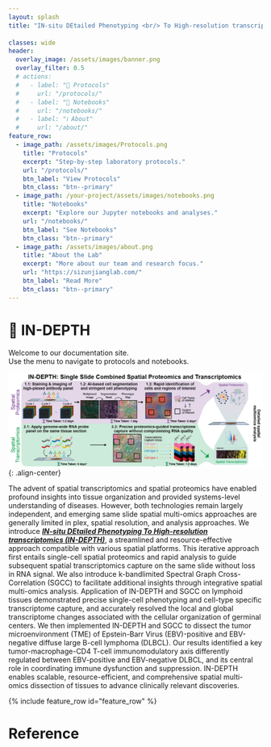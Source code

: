 ```yaml
---
layout: splash
title: "IN-situ DEtailed Phenotyping <br/> To High-resolution transcriptomics"

classes: wide
header:
  overlay_image: /assets/images/banner.png
  overlay_filter: 0.5
  # actions:
  #   - label: "🧪 Protocols"
  #     url: "/protocols/"
  #   - label: "📓 Notebooks"
  #     url: "/notebooks/"
  #   - label: "ℹ️ About"
  #     url: "/about/"
feature_row:
  - image_path: /assets/images/Protocols.png
    title: "Protocols"
    excerpt: "Step-by-step laboratory protocols."
    url: "/protocols/"
    btn_label: "View Protocols"
    btn_class: "btn--primary"
  - image_path: /your-project/assets/images/notebooks.png
    title: "Notebooks"
    excerpt: "Explore our Jupyter notebooks and analyses."
    url: "/notebooks/"
    btn_label: "See Notebooks"
    btn_class: "btn--primary"
  - image_path: /assets/images/about.png
    title: "About the Lab"
    excerpt: "More about our team and research focus."
    url: "https://sizunjianglab.com/"
    btn_label: "Read More"
    btn_class: "btn--primary"
---
```




# 🔬 IN-DEPTH

Welcome to our documentation site.  
Use the menu to navigate to protocols and notebooks.

![IN-DEPTH Overview](/assets/images/overview.png){: .align-center}

The advent of spatial transcriptomics and spatial proteomics have enabled profound insights into tissue organization and provided systems-level understanding of diseases. However, both technologies remain largely independent, and emerging same slide spatial multi-omics approaches are generally limited in plex, spatial resolution, and analysis approaches. We introduce <ins>***IN-situ DEtailed Phenotyping To High-resolution transcriptomics (IN-DEPTH)***</ins>, a streamlined and resource-effective approach compatible with various spatial platforms. This iterative approach first entails single-cell spatial proteomics and rapid analysis to guide subsequent spatial transcriptomics capture on the same slide without loss in RNA signal. We also introduce k-bandlimited Spectral Graph Cross-Correlation (SGCC) to facilitate additional insights through integrative spatial multi-omics analysis. Application of IN-DEPTH and SGCC on lymphoid tissues demonstrated precise single-cell phenotyping and cell-type specific transcriptome capture, and accurately resolved the local and global transcriptome changes associated with the cellular organization of germinal centers. We then implemented IN-DEPTH and SGCC to dissect the tumor microenvironment (TME) of Epstein-Barr Virus (EBV)-positive and EBV-negative diffuse large B-cell lymphoma (DLBCL). Our results identified a key tumor-macrophage-CD4 T-cell immunomodulatory axis differently regulated between EBV-positive and EBV-negative DLBCL, and its central role in coordinating immune dysfunction and suppression. IN-DEPTH enables scalable, resource-efficient, and comprehensive spatial multi-omics dissection of tissues to advance clinically relevant discoveries.



{% include feature_row id="feature_row" %}
# Reference
